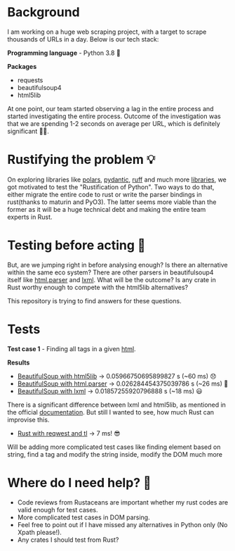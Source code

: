 # Background

I am working on a huge web scraping project, with a target to scrape thousands of URLs in a day. Below is our tech stack:

**Programming language** - Python 3.8 🐍

**Packages** 
- requests
- beautifulsoup4
- html5lib

At one point, our team started observing a lag in the entire process and started investigating the entire process. Outcome of the investigation was that we are spending 1-2 seconds on average per URL, which is definitely significant 😮‍💨.

# Rustifying the problem 💡

On exploring libraries like  [polars](https://github.com/pola-rs/polars), [pydantic](https://github.com/pydantic/pydantic-core), [ruff](https://github.com/astral-sh/ruff) and much more [libraries](https://github.com/PyO3/pyo3#examples), we got motivated to test the "Rustification of Python". Two ways to do that, either migrate the entire code to rust or write the parser bindings in rust(thanks to maturin and PyO3). The latter seems more viable than the former as it will be a huge technical debt and making the entire team experts in Rust.

# Testing before acting 🤔

But, are we jumping right in before analysing enough? Is there an alternative within the same eco system? There are other parsers in beautifulsoup4 itself like [html.parser](https://docs.python.org/3/library/html.parser.html) and [lxml](https://pypi.org/project/lxml/). What will be the outcome? Is any crate in Rust worthy enough to compete with the html5lib alternatives? 

This repository is trying to find answers for these questions. 

# Tests

**Test case 1** - Finding all <a> tags in a given [html](https://en.wikipedia.org/wiki/Lists_of_books). 

**Results**
- [BeautifulSoup with html5lib](https://github.com/FluffyDietEngine/blue-beetle/blob/main/python-bs4/bs4_html5lib.py) -> 0.05966750695899827 s (~60 ms) 😞
- [BeautifulSoup with html.parser](https://github.com/FluffyDietEngine/blue-beetle/blob/main/python-bs4/bs4_default.py) -> 0.026284454375039786 s (~26 ms) 🙂
- [BeautifulSoup with lxml](https://github.com/FluffyDietEngine/blue-beetle/blob/main/python-bs4/bs4_lxml.py) -> 0.01857255920796888 s (~18 ms) 😃

There is a significant difference between lxml and html5lib, as mentioned in the official [documentation](https://www.crummy.com/software/BeautifulSoup/bs4/doc/#installing-a-parser). But still I wanted to see, how much Rust can improvise this. 
- [Rust with reqwest and tl](https://github.com/FluffyDietEngine/blue-beetle/blob/main/rust-tl/src/main.rs) -> 7 ms! 😎

Will be adding more complicated test cases like finding element based on string, find a tag and modify the string inside, modify the DOM much more

# Where do I need help? 🤞
- Code reviews from Rustaceans are important whether my rust codes are valid enough for test cases.
- More complicated test cases in DOM parsing.
- Feel free to point out if I have missed any alternatives in Python only (No Xpath please!).
- Any crates I should test from Rust?
